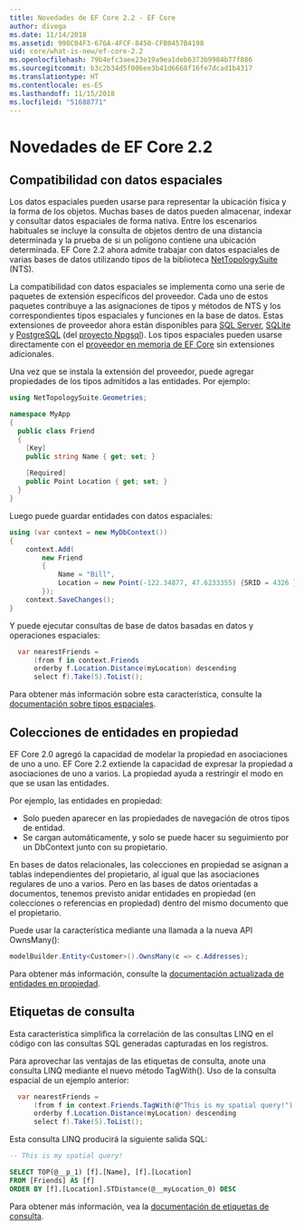 ```yaml
---
title: Novedades de EF Core 2.2 - EF Core
author: divega
ms.date: 11/14/2018
ms.assetid: 998C04F3-676A-4FCF-8450-CFB0457B4198
uid: core/what-is-new/ef-core-2.2
ms.openlocfilehash: 79b4efc3aee23e19a9ea1deb6373b9984b77f886
ms.sourcegitcommit: b3c2b34d5f006ee3b41d6668f16fe7dcad1b4317
ms.translationtype: HT
ms.contentlocale: es-ES
ms.lasthandoff: 11/15/2018
ms.locfileid: "51688771"
---
```

# <a name="new-features-in-ef-core-22"></a>Novedades de EF Core 2.2

## <a name="spatial-data-support"></a>Compatibilidad con datos espaciales

Los datos espaciales pueden usarse para representar la ubicación física y la forma de los objetos.
Muchas bases de datos pueden almacenar, indexar y consultar datos espaciales de forma nativa. Entre los escenarios habituales se incluye la consulta de objetos dentro de una distancia determinada y la prueba de si un polígono contiene una ubicación determinada.
EF Core 2.2 ahora admite trabajar con datos espaciales de varias bases de datos utilizando tipos de la biblioteca [ NetTopologySuite ](https://github.com/NetTopologySuite/NetTopologySuite) (NTS).

La compatibilidad con datos espaciales se implementa como una serie de paquetes de extensión específicos del proveedor.
Cada uno de estos paquetes contribuye a las asignaciones de tipos y métodos de NTS y los correspondientes tipos espaciales y funciones en la base de datos.
Estas extensiones de proveedor ahora están disponibles para [SQL Server](https://www.nuget.org/packages/Microsoft.EntityFrameworkCore.SqlServer.NetTopologySuite/), [SQLite](https://www.nuget.org/packages/Microsoft.EntityFrameworkCore.Sqlite.NetTopologySuite/) y [PostgreSQL](https://www.nuget.org/packages/Npgsql.EntityFrameworkCore.PostgreSQL.NetTopologySuite/) (del [proyecto Npgsql](http://www.npgsql.org/)).
Los tipos espaciales pueden usarse directamente con el [proveedor en memoria de EF Core](https://docs.microsoft.com/en-us/ef/core/providers/in-memory/) sin extensiones adicionales.

Una vez que se instala la extensión del proveedor, puede agregar propiedades de los tipos admitidos a las entidades. Por ejemplo:

``` csharp
using NetTopologySuite.Geometries;

namespace MyApp
{
  public class Friend
  {
    [Key]
    public string Name { get; set; }
  
    [Required]
    public Point Location { get; set; }
  }
}
``` 

Luego puede guardar entidades con datos espaciales:

``` csharp
using (var context = new MyDbContext())
{
    context.Add(
        new Friend
        {
            Name = "Bill",
            Location = new Point(-122.34877, 47.6233355) {SRID = 4326 }
        });
    context.SaveChanges();
}
```
Y puede ejecutar consultas de base de datos basadas en datos y operaciones espaciales:

``` csharp
  var nearestFriends =
      (from f in context.Friends
      orderby f.Location.Distance(myLocation) descending
      select f).Take(5).ToList();
```

Para obtener más información sobre esta característica, consulte la [documentación sobre tipos espaciales](xref:core/modeling/spatial). 

## <a name="collections-of-owned-entities"></a>Colecciones de entidades en propiedad

EF Core 2.0 agregó la capacidad de modelar la propiedad en asociaciones de uno a uno.
EF Core 2.2 extiende la capacidad de expresar la propiedad a asociaciones de uno a varios.
La propiedad ayuda a restringir el modo en que se usan las entidades.

Por ejemplo, las entidades en propiedad:
- Solo pueden aparecer en las propiedades de navegación de otros tipos de entidad. 
- Se cargan automáticamente, y solo se puede hacer su seguimiento por un DbContext junto con su propietario.

En bases de datos relacionales, las colecciones en propiedad se asignan a tablas independientes del propietario, al igual que las asociaciones regulares de uno a varios.
Pero en las bases de datos orientadas a documentos, tenemos previsto anidar entidades en propiedad (en colecciones o referencias en propiedad) dentro del mismo documento que el propietario.

Puede usar la característica mediante una llamada a la nueva API OwnsMany():

``` csharp
modelBuilder.Entity<Customer>().OwnsMany(c => c.Addresses);
```

Para obtener más información, consulte la [documentación actualizada de entidades en propiedad](xref:core/modeling/owned-entities#collections-of-owned-types).

## <a name="query-tags"></a>Etiquetas de consulta

Esta característica simplifica la correlación de las consultas LINQ en el código con las consultas SQL generadas capturadas en los registros.

Para aprovechar las ventajas de las etiquetas de consulta, anote una consulta LINQ mediante el nuevo método TagWith().
Uso de la consulta espacial de un ejemplo anterior:

``` csharp
  var nearestFriends =
      (from f in context.Friends.TagWith(@"This is my spatial query!")
      orderby f.Location.Distance(myLocation) descending
      select f).Take(5).ToList();
```

Esta consulta LINQ producirá la siguiente salida SQL:

``` sql
-- This is my spatial query!

SELECT TOP(@__p_1) [f].[Name], [f].[Location]
FROM [Friends] AS [f]
ORDER BY [f].[Location].STDistance(@__myLocation_0) DESC
```

Para obtener más información, vea la [documentación de etiquetas de consulta](xref:core/querying/tags). 